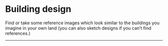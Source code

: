 # Building design

Find or take some reference images which look similar to the buildings you imagine in your own land (you can also sketch designs if you can’t find references.)

---
